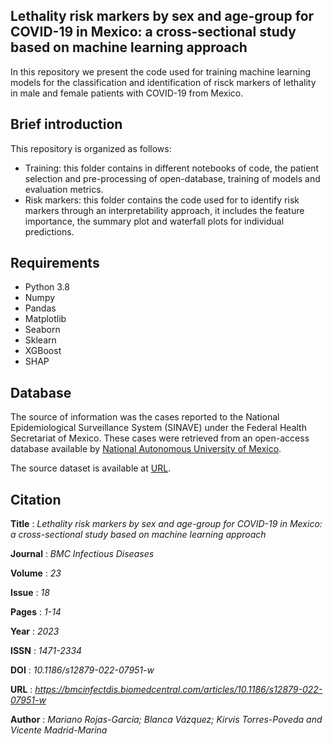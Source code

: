 ## Lethality risk markers by sex and age-group for COVID-19 in Mexico: a cross-sectional study based on machine learning approach

In this repository we present the code used for training machine learning models for the classification and identification of risck markers of lethality in male and female patients with COVID-19 from Mexico.

## Brief introduction
This repository is organized as follows:
* Training: this folder contains in different notebooks of code, the patient selection and pre-processing of open-database, training of models and evaluation metrics.     
* Risk markers: this folder contains the code used for  to identify risk markers through an interpretability approach, it includes the feature importance, the summary plot and waterfall plots for individual predictions. 

## Requirements
* Python 3.8
* Numpy
* Pandas
* Matplotlib
* Seaborn
* Sklearn 
* XGBoost
* SHAP

## Database
The source of information was the cases reported to the National Epidemiological Surveillance System (SINAVE) under the Federal Health Secretariat of Mexico. These cases were retrieved from an open-access database available by [National Autonomous University of Mexico](https://www.unam.mx/). 

The source dataset is available at [URL](http://covid-19.iimas.unam.mx/).

## Citation
**Title** : _*_Lethality risk markers by sex and age-group for COVID-19 in Mexico: a cross-sectional study based on
machine learning approach_*_

**Journal** : _*_BMC Infectious Diseases_*_

**Volume** : _*_23_*_

**Issue** : _*_18_*_

**Pages** : _*_1-14_*_

**Year** : _*_2023_*_

**ISSN** : _*_1471-2334_*_

**DOI** : _*_10.1186/s12879-022-07951-w_*_

**URL** : _*_https://bmcinfectdis.biomedcentral.com/articles/10.1186/s12879-022-07951-w_*_

**Author** : _*_Mariano Rojas-García; Blanca Vázquez; Kirvis Torres-Poveda and Vicente Madrid-Marina_*_
